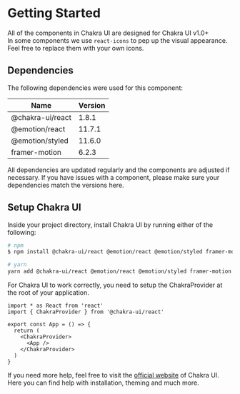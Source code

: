 # Getting Started

All of the components in Chakra UI are designed for Chakra UI v1.0+<br>
In some components we use `react-icons` to pep up the visual appearance. Feel free to replace them with your own icons.

## Dependencies

The following dependencies were used for this component:

| Name             | Version |
| ---------------- | ------- |
| @chakra-ui/react | 1.8.1   |
| @emotion/react   | 11.7.1  |
| @emotion/styled  | 11.6.0  |
| framer-motion    | 6.2.3   |

All dependencies are updated regularly and the components are adjusted if necessary.
If you have issues with a component, please make sure your dependencies match the versions here.

## Setup Chakra UI

Inside your project directory, install Chakra UI by running either of the following:

```sh
# npm
$ npm install @chakra-ui/react @emotion/react @emotion/styled framer-motion react-icons
```

```sh
# yarn
yarn add @chakra-ui/react @emotion/react @emotion/styled framer-motion react-icons
```

For Chakra UI to work correctly, you need to setup the ChakraProvider at the root of your application.

```tsx
import * as React from 'react'
import { ChakraProvider } from '@chakra-ui/react'

export const App = () => {
  return (
    <ChakraProvider>
      <App />
    </ChakraProvider>
  )
}
```

If you need more help, feel free to visit the [official website](https://chakra-ui.com) of Chakra UI. Here you can find help with installation, theming and much more.
